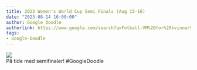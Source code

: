 ```yaml
---
title: 2023 Women's World Cup Semi Finals (Aug 15-16)
date: "2023-08-14 16:00:00"
author: Google Doodle
authorlink: https://www.google.com/search?q=Fotball-VM%20for%20kvinner%202023
tags:
- Google-Doodle
---
```

<img src="https://www.google.com/logos/doodles/2023/2023-womens-world-cup-semi-finals-aug-15-16-6753651837110073-law.gif" referrerpolicy="no-referrer"><br>På tide med semifinaler! #GoogleDoodle
